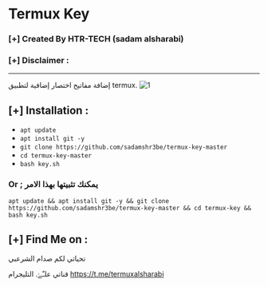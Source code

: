 # Termux Key
### [+] Created By HTR-TECH (sadam alsharabi)
### [+] Disclaimer :
***
إضافة مفاتيح اختصار إضافية لتطبيق termux.
<img src="https://i.ibb.co/MVRyVpp/Termux-Key.jpg" alt="1" border="0">

## [+] Installation :

* ```apt update```
* ```apt install git -y```
* ```git clone https://github.com/sadamshr3be/termux-key-master```
* ```cd termux-key-master```
* ```bash key.sh```

### Or ; يمكنك تثبيتها بهذا الامر
```
apt update && apt install git -y && git clone https://github.com/sadamshr3be/termux-key-master && cd termux-key && bash key.sh
```

## [+] Find Me on :
تحياتي لكم صدام الشرعبي

قناتي علـّۓ. التليجرام
https://t.me/termuxalsharabi
